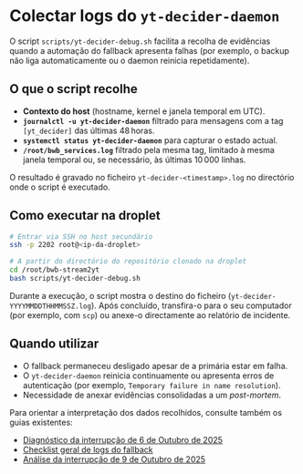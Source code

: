 # Colectar logs do `yt-decider-daemon`

O script `scripts/yt-decider-debug.sh` facilita a recolha de evidências quando a automação do fallback apresenta falhas (por exemplo, o backup não liga automaticamente ou o daemon reinicia repetidamente).

## O que o script recolhe
- **Contexto do host** (hostname, kernel e janela temporal em UTC).
- **`journalctl -u yt-decider-daemon`** filtrado para mensagens com a tag `[yt_decider]` das últimas 48 horas.
- **`systemctl status yt-decider-daemon`** para capturar o estado actual.
- **`/root/bwb_services.log`** filtrado pela mesma tag, limitado à mesma janela temporal ou, se necessário, às últimas 10 000 linhas.

O resultado é gravado no ficheiro `yt-decider-<timestamp>.log` no directório onde o script é executado.

## Como executar na droplet
```bash
# Entrar via SSH no host secundário
ssh -p 2202 root@<ip-da-droplet>

# A partir do directório do repositório clonado na droplet
cd /root/bwb-stream2yt
bash scripts/yt-decider-debug.sh
```

Durante a execução, o script mostra o destino do ficheiro (`yt-decider-YYYYMMDDTHHMMSSZ.log`). Após concluído, transfira-o para o seu computador (por exemplo, com `scp`) ou anexe-o directamente ao relatório de incidente.

## Quando utilizar
- O fallback permaneceu desligado apesar de a primária estar em falha.
- O `yt-decider-daemon` reinicia continuamente ou apresenta erros de autenticação (por exemplo, `Temporary failure in name resolution`).
- Necessidade de anexar evidências consolidadas a um *post-mortem*.

Para orientar a interpretação dos dados recolhidos, consulte também os guias existentes:
- [Diagnóstico da interrupção de 6 de Outubro de 2025](20251006-secondary-backup.md)
- [Checklist geral de logs do fallback](youtube-fallback-logs.md)
- [Análise da interrupção de 9 de Outubro de 2025](20251009-stream-crash.md)

